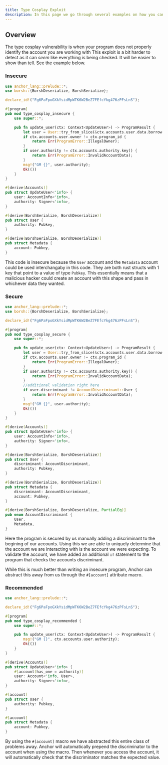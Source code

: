 ```yaml
---
title: Type Cosplay Exploit
description: In this page we go through several examples on how you can exploit a program through an Type Cosplay vulnerability. The Reader is then shown how to patch the insecure code.
---
```


## Overview
The type cosplay  vulnerability is when your program does not properly identify the account you are working with
This exploit is a bit harder to detect as it can *seem* like everything is being checked.
It will be easier to show than tell.
See the example below.
### Insecure

```rust
use anchor_lang::prelude::*;
use borsh::{BorshDeserialize, BorshSerialize};

declare_id!("Fg6PaFpoGXkYsidMpWTK6W2BeZ7FEfcYkg476zPFsLnS");

#[program]
pub mod type_cosplay_insecure {
    use super::*;

    pub fn update_user(ctx: Context<UpdateUser>) -> ProgramResult {
        let user = User::try_from_slice(&ctx.accounts.user.data.borrow()).unwrap();
        if ctx.accounts.user.owner != ctx.program_id {
            return Err(ProgramError::IllegalOwner);
        }
        if user.authority != ctx.accounts.authority.key() {
            return Err(ProgramError::InvalidAccountData);
        }
        msg!("GM {}", user.authority);
        Ok(())
    }
}

#[derive(Accounts)]
pub struct UpdateUser<'info> {
    user: AccountInfo<'info>,
    authority: Signer<'info>,
}

#[derive(BorshSerialize, BorshDeserialize)]
pub struct User {
    authority: Pubkey,
}

#[derive(BorshSerialize, BorshDeserialize)]
pub struct Metadata {
    account: Pubkey,
}
```
This code is insecure because the `User` account and the `Metadata` account could be used interchangaby in this code.
They are both rust structs with 1 key that point to a value of type `Pubkey`.
This essentially means that a malicious hacker could create an account with this shape and pass in whichever data they wanted.

### Secure

```rust
use anchor_lang::prelude::*;
use borsh::{BorshDeserialize, BorshSerialize};

declare_id!("Fg6PaFpoGXkYsidMpWTK6W2BeZ7FEfcYkg476zPFsLnS");

#[program]
pub mod type_cosplay_secure {
    use super::*;

    pub fn update_user(ctx: Context<UpdateUser>) -> ProgramResult {
        let user = User::try_from_slice(&ctx.accounts.user.data.borrow()).unwrap();
        if ctx.accounts.user.owner != ctx.program_id {
            return Err(ProgramError::IllegalOwner);
        }
        if user.authority != ctx.accounts.authority.key() {
            return Err(ProgramError::InvalidAccountData);
        }
        //additional validation right here
        if user.discriminant != AccountDiscriminant::User {
            return Err(ProgramError::InvalidAccountData);
        }
        msg!("GM {}", user.authority);
        Ok(())
    }
}

#[derive(Accounts)]
pub struct UpdateUser<'info> {
    user: AccountInfo<'info>,
    authority: Signer<'info>,
}

#[derive(BorshSerialize, BorshDeserialize)]
pub struct User {
    discriminant: AccountDiscriminant,
    authority: Pubkey,
}

#[derive(BorshSerialize, BorshDeserialize)]
pub struct Metadata {
    discriminant: AccountDiscriminant,
    account: Pubkey,
}

#[derive(BorshSerialize, BorshDeserialize, PartialEq)]
pub enum AccountDiscriminant {
    User,
    Metadata,
}
```
Here the program is secured by us manually adding a discriminant to the begining of our accounts.
Using this we are able to uniquely determine that the account we are interacting with is the account we were expecting.
To validate the account, we have added an additional `if` statement to the program that checks the accounts discriminant.

While this is much better than writing an insecure program, Anchor can abstract this away from us through the `#[account]` attribute macro.
### Recommended
```rust
use anchor_lang::prelude::*;

declare_id!("Fg6PaFpoGXkYsidMpWTK6W2BeZ7FEfcYkg476zPFsLnS");

#[program]
pub mod type_cosplay_recommended {
    use super::*;

    pub fn update_user(ctx: Context<UpdateUser>) -> ProgramResult {
        msg!("GM {}", ctx.accounts.user.authority);
        Ok(())
    }
}

#[derive(Accounts)]
pub struct UpdateUser<'info> {
    #[account(has_one = authority)]
    user: Account<'info, User>,
    authority: Signer<'info>,
}

#[account]
pub struct User {
    authority: Pubkey,
}

#[account]
pub struct Metadata {
    account: Pubkey,
}
```
By using the `#[account]` macro we have abstracted this entire class of problems away.
Anchor will automatically prepend the discriminator to the account when using the macro.
Then whenever you access the account, it will automatically check that the discriminator matches the expected value.
